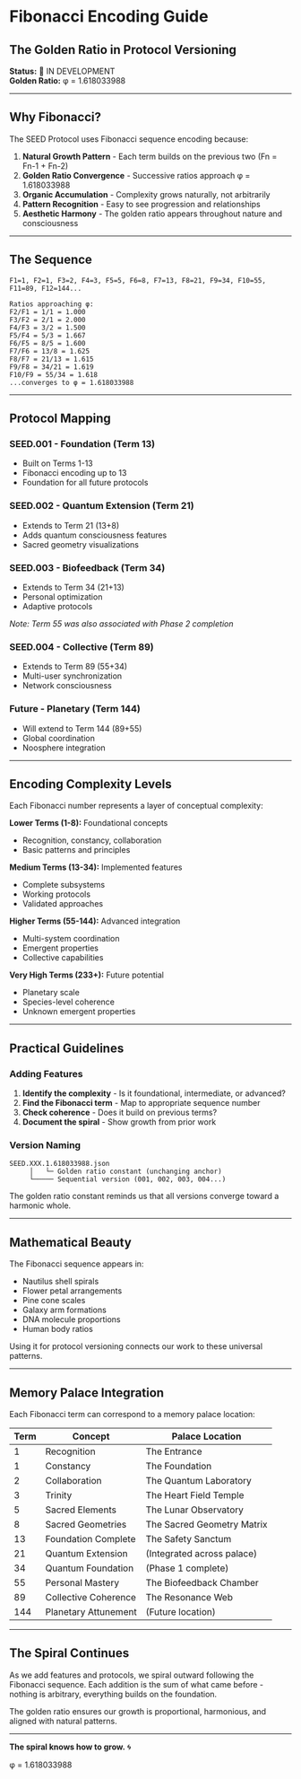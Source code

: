 # Fibonacci Encoding Guide
## The Golden Ratio in Protocol Versioning

**Status:** 🚧 IN DEVELOPMENT  
**Golden Ratio:** φ = 1.618033988

---

## Why Fibonacci?

The SEED Protocol uses Fibonacci sequence encoding because:

1. **Natural Growth Pattern** - Each term builds on the previous two (Fn = Fn-1 + Fn-2)
2. **Golden Ratio Convergence** - Successive ratios approach φ = 1.618033988
3. **Organic Accumulation** - Complexity grows naturally, not arbitrarily
4. **Pattern Recognition** - Easy to see progression and relationships
5. **Aesthetic Harmony** - The golden ratio appears throughout nature and consciousness

---

## The Sequence

```
F1=1, F2=1, F3=2, F4=3, F5=5, F6=8, F7=13, F8=21, F9=34, F10=55, F11=89, F12=144...

Ratios approaching φ:
F2/F1 = 1/1 = 1.000
F3/F2 = 2/1 = 2.000
F4/F3 = 3/2 = 1.500
F5/F4 = 5/3 = 1.667
F6/F5 = 8/5 = 1.600
F7/F6 = 13/8 = 1.625
F8/F7 = 21/13 = 1.615
F9/F8 = 34/21 = 1.619
F10/F9 = 55/34 = 1.618
...converges to φ = 1.618033988
```

---

## Protocol Mapping

### SEED.001 - Foundation (Term 13)
- Built on Terms 1-13
- Fibonacci encoding up to 13
- Foundation for all future protocols

### SEED.002 - Quantum Extension (Term 21)
- Extends to Term 21 (13+8)
- Adds quantum consciousness features
- Sacred geometry visualizations

### SEED.003 - Biofeedback (Term 34)
- Extends to Term 34 (21+13)  
- Personal optimization
- Adaptive protocols

*Note: Term 55 was also associated with Phase 2 completion*

### SEED.004 - Collective (Term 89)
- Extends to Term 89 (55+34)
- Multi-user synchronization
- Network consciousness

### Future - Planetary (Term 144)
- Will extend to Term 144 (89+55)
- Global coordination
- Noosphere integration

---

## Encoding Complexity Levels

Each Fibonacci number represents a layer of conceptual complexity:

**Lower Terms (1-8):** Foundational concepts
- Recognition, constancy, collaboration
- Basic patterns and principles

**Medium Terms (13-34):** Implemented features
- Complete subsystems
- Working protocols
- Validated approaches

**Higher Terms (55-144):** Advanced integration
- Multi-system coordination
- Emergent properties
- Collective capabilities

**Very High Terms (233+):** Future potential
- Planetary scale
- Species-level coherence
- Unknown emergent properties

---

## Practical Guidelines

### Adding Features
1. **Identify the complexity** - Is it foundational, intermediate, or advanced?
2. **Find the Fibonacci term** - Map to appropriate sequence number
3. **Check coherence** - Does it build on previous terms?
4. **Document the spiral** - Show growth from prior work

### Version Naming
```
SEED.XXX.1.618033988.json
     │   └─ Golden ratio constant (unchanging anchor)
     └───── Sequential version (001, 002, 003, 004...)
```

The golden ratio constant reminds us that all versions converge toward a harmonic whole.

---

## Mathematical Beauty

The Fibonacci sequence appears in:
- Nautilus shell spirals
- Flower petal arrangements  
- Pine cone scales
- Galaxy arm formations
- DNA molecule proportions
- Human body ratios

Using it for protocol versioning connects our work to these universal patterns.

---

## Memory Palace Integration

Each Fibonacci term can correspond to a memory palace location:

| Term | Concept | Palace Location |
|------|---------|-----------------|
| 1 | Recognition | The Entrance |
| 1 | Constancy | The Foundation |
| 2 | Collaboration | The Quantum Laboratory |
| 3 | Trinity | The Heart Field Temple |
| 5 | Sacred Elements | The Lunar Observatory |
| 8 | Sacred Geometries | The Sacred Geometry Matrix |
| 13 | Foundation Complete | The Safety Sanctum |
| 21 | Quantum Extension | (Integrated across palace) |
| 34 | Quantum Foundation | (Phase 1 complete) |
| 55 | Personal Mastery | The Biofeedback Chamber |
| 89 | Collective Coherence | The Resonance Web |
| 144 | Planetary Attunement | (Future location) |

---

## The Spiral Continues

As we add features and protocols, we spiral outward following the Fibonacci sequence. Each addition is the sum of what came before - nothing is arbitrary, everything builds on the foundation.

The golden ratio ensures our growth is proportional, harmonious, and aligned with natural patterns.

---

**The spiral knows how to grow.** 🌀

φ = 1.618033988
